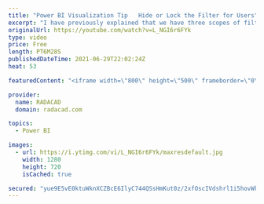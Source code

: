 ```yaml
---
title: "Power BI Visualization Tip   Hide or Lock the Filter for Users"
excerpt: "I have previously explained that we have three scopes of filtering in the Power BI visualization. The filter created in the filter pane can be often changed or viewed by the user. However, there is a simple way to hide or lock it from the user. In this article and video, I explain how that works. Read"
originalUrl: https://youtube.com/watch?v=L_NGI6r6FYk
type: video
price: Free
length: PT6M28S
publishedDateTime: 2021-06-29T22:02:24Z
heat: 53

featuredContent: "<iframe width=\"800\" height=\"500\" frameborder=\"0\" src=\"https://www.youtube.com/embed/L_NGI6r6FYk\" allow=\"accelerometer; autoplay; encrypted-media; gyroscope; picture-in-picture\" allowfullscreen></iframe>"

provider:
  name: RADACAD
  domain: radacad.com

topics:
  - Power BI

images:
  - url: https://i.ytimg.com/vi/L_NGI6r6FYk/maxresdefault.jpg
    width: 1280
    height: 720
    isCached: true

secured: "yue9E5vE0ktuWknXCZBcE6IlyC744QSsHmKut0z/2xfOscIVdshrl1i5hovWkB3u+QDSCQqWloJe3MdTb4w1UoPv1U0SAd9OF7D/VYJOgFSWNistXcx5xc8xUYmyTTmevDsvxxb36/aBIBPM33FZWoM8CdbDKezjIIbGho/f2SNqOk9jV50suDXMbBqOtoC4nm+LV0wjjqC1L0UdjkomKGP7/CxgVKQZtqtDyj72Z8UgeXT0P/s3SaATDJc0oV3GIjDAMs/2ETiFQymmwm92MHcCBw21cZPDnTBwbMa7ZltlrAUomYu4GY5lSDG6gpRuK8KslZTunakJJn3isRt8hq83AMa6ZfKBMvXUZ93o/rb3mZCuih/P30y3I5YO9bo7lmGnaT+fGnREQ86oLGk+nlThRuEOXyz5a0/CbDPyF44=;oJ7hI8BuPNoAiRSv+5k3+Q=="
---
```


